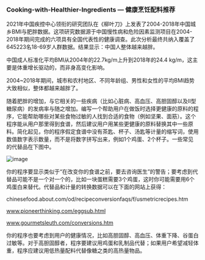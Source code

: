 ### Cooking-with-Healthier-Ingredients — 健康烹饪配料推荐
2021年中国疾控中心领衔的研究团队在《柳叶刀》上发表了2004-2018年中国城乡BMI与肥胖数据。这项研究数据源于中国慢性病和危险因素监测项目在2004-2018年期间完成的六项具有全国代表性的健康调查。此次分析最终共纳入覆盖了645223名18-69岁人群数据。结果显示：中国人整体越来越胖。

中国成人标准化平均BMI从2004年的22.7kg/m上升到2018年的24.4 kg/m，这主要是体重增长驱动的，而非身高变化影响。

2004~2018年期间，城市和农村地区、不同年龄组、男性和女性的平均BMI趋势大致相似，整体都越来越胖了。

随着肥胖的增加，与它相关的一些疾病（比如心脏病、高血压、高胆固醇以及II型糖尿病）的发病率与随之增加。编写一个帮助用户在做饭时选择更健康的原料的程序，它能帮助哪些对某些食物过敏的人找到合适的食物（例如坚果、面筋）。这个程序能从用户那里得到食谱，然后建议用户用某些更健康的原料替换其中一些原料。简化起见，你的程序假定食谱中没有茶匙、杯子、汤匙等计量的缩写词，使用数值数字表示数量，而不是将数字拼写出来，例如1个鸡蛋、2个杯子。一些常见的代替品在下图中。

![image](https://user-images.githubusercontent.com/56264471/190840545-214b7d01-b008-4f14-ac4d-4e8edde9c5c0.png)

你的程序要显示类似于“在改变你的食谱之前，要去咨询医生”的警告；要考虑到代替品可能不是一个对一个的，比如一块蛋糕需要3个鸡蛋，这时你可能需要用6个鸡蛋白来替代。代替品和计量的转换数据可以在下面的网站上获得：

chinesefood.about.com/od/recipeconversionfaqs/f/usmetricrecipes.htm

www.pioneerthinking.com/eggsub.html

www.gourmetsleuth.com/conversions.htm

你的程序也要考虑到用户的健康情况，比如高胆固醇、高血压、体重下降、谷蛋白过敏等。对于高胆固醇者，程序要建议用鸡蛋和乳制品代替；如果用户希望减轻体重，程序应建议用低热量配料代替像糖之类的高热量物品。
